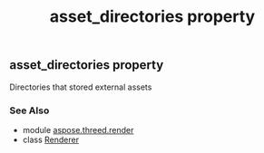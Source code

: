 ﻿---
title: asset_directories property
second_title: Aspose.3D for Python via .NET API References
description: 
type: docs
weight: 90
url: /python-net/aspose.threed.render/renderer/asset_directories/
is_root: false
---

## asset_directories property


Directories that stored external assets

### See Also
* module [aspose.threed.render](../../)
* class [Renderer](/3d/python-net/aspose.threed.render/renderer)
